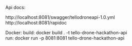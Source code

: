 Api docs:

http://localhost:8081/swagger/tellodroneapi-1.0.yml
http://localhost:8081/rapidoc

Docker: 
build: docker build . -t tello-drone-hackathon-api  
run: docker run -p 8081:8081 tello-drone-hackathon-api
